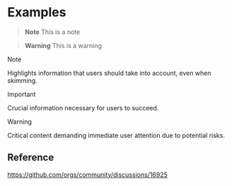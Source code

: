 # Examples

> **Note**
> This is a note

> **Warning**
> This is a warning

> [!NOTE]  
> Highlights information that users should take into account, even when skimming.

> [!IMPORTANT]  
> Crucial information necessary for users to succeed.

> [!WARNING]  
> Critical content demanding immediate user attention due to potential risks.

## Reference
https://github.com/orgs/community/discussions/16925
